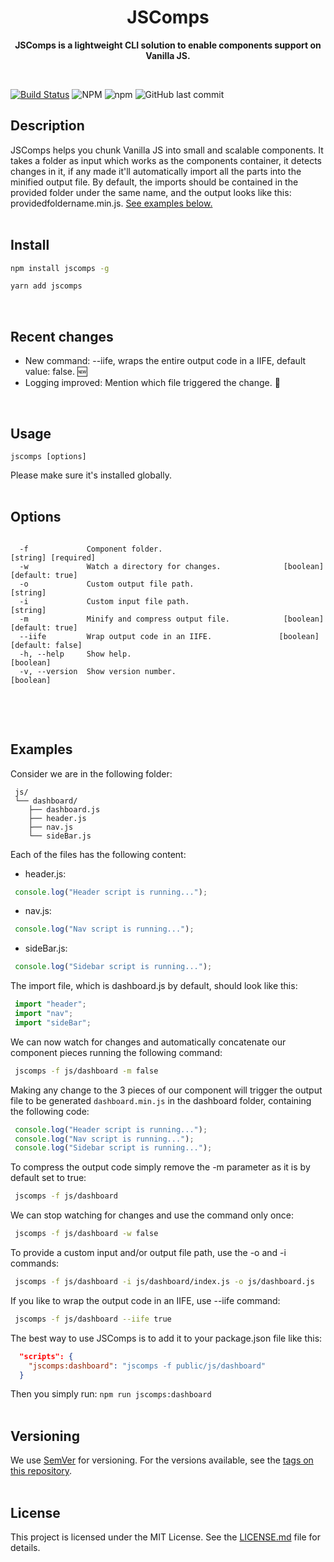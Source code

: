 <h1 align="center"> JSComps </h1>
<p align="center">
  <b >JSComps is a lightweight CLI solution to enable components support on Vanilla JS.</b>
</p>

<br>


[![Build Status](https://travis-ci.org/hamzaalalach/jscomps.svg?branch=master)](https://travis-ci.org/hamzaalalach/jscomps) ![NPM](https://img.shields.io/npm/l/jscomps) 
![npm](https://img.shields.io/npm/v/jscomps) 
![GitHub last commit](https://img.shields.io/github/last-commit/hamzaalalach/jscomps)


## Description
   JSComps helps you chunk Vanilla JS into small and scalable components. It takes a folder as input which works as the components container, it detects changes in it, if any made it'll automatically import all the parts into the minified output file. By default, the imports should be contained in the provided folder under the same name, and the output looks like this: providedfoldername.min.js. [See examples below.](#examples) <br><br>
   
   
## Install

```bash
npm install jscomps -g
```

```bash
yarn add jscomps
```
<br>

## Recent changes
  - New command: --iife, wraps the entire output code in a IIFE, default value: false. 🆕
  - Logging improved: Mention which file triggered the change. 📝

<br>

## Usage
    jscomps [options]

   Please make sure it's installed globally.<br><br>
  
  
## Options

```text

  -f             Component folder.                                 [string] [required]
  -w             Watch a directory for changes.              [boolean] [default: true]
  -o             Custom output file path.                                     [string]
  -i             Custom input file path.                                      [string]
  -m             Minify and compress output file.            [boolean] [default: true]
  --iife         Wrap output code in an IIFE.               [boolean] [default: false]
  -h, --help     Show help.                                                  [boolean]
  -v, --version  Show version number.                                        [boolean]
  
```
<br><br>
## Examples
Consider we are in the following folder:
```
 js/
 └── dashboard/
    ├── dashboard.js
    ├── header.js
    ├── nav.js
    └── sideBar.js

```
Each of the files has the following content:
- header.js:
```javascript
 console.log("Header script is running...");
```
- nav.js:
```javascript
 console.log("Nav script is running...");
```
- sideBar.js:
```javascript
 console.log("Sidebar script is running...");
```

The import file, which is dashboard.js by default, should look like this:
```javascript
 import "header";
 import "nav";
 import "sideBar";
```
We can now watch for changes and automatically concatenate our component pieces running the following command:
```bash
 jscomps -f js/dashboard -m false
```
Making any change to the 3 pieces of our component will trigger the output file to be generated ```dashboard.min.js```  in the dashboard folder, containing the following code:

```javascript
 console.log("Header script is running...");
 console.log("Nav script is running...");
 console.log("Sidebar script is running...");
```

To compress the output code simply remove the -m parameter as it is by default set to true:
```bash
 jscomps -f js/dashboard
```
We can stop watching for changes and use the command only once:
```bash
 jscomps -f js/dashboard -w false
```

To provide a custom input and/or output file path, use the -o and -i commands:
```bash
 jscomps -f js/dashboard -i js/dashboard/index.js -o js/dashboard.js
```

If you like to wrap the output code in an IIFE, use --iife command:
```bash
 jscomps -f js/dashboard --iife true
```

The best way to use JSComps is to add it to your package.json file like this: 
```json
  "scripts": {
    "jscomps:dashboard": "jscomps -f public/js/dashboard"
  }
```
Then you simply run:  ` npm run jscomps:dashboard ` <br><br>

## Versioning

We use [SemVer](http://semver.org/) for versioning. For the versions available, see the [tags on this repository](https://github.com/hamzaalalach/jscomps/tags).<br><br>

## License

This project is licensed under the MIT License. See the [LICENSE.md](LICENSE) file for details.
